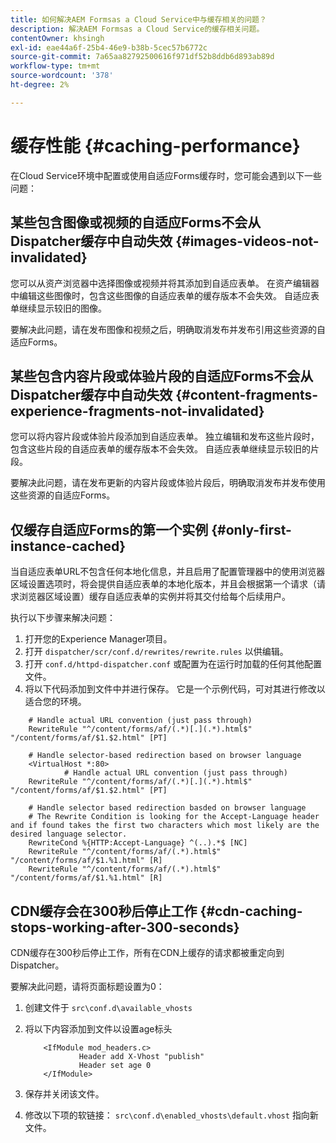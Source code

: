 ```yaml
---
title: 如何解决AEM Formsas a Cloud Service中与缓存相关的问题？
description: 解决AEM Formsas a Cloud Service的缓存相关问题。
contentOwner: khsingh
exl-id: eae44a6f-25b4-46e9-b38b-5cec57b6772c
source-git-commit: 7a65aa82792500616f971df52b8ddb6d893ab89d
workflow-type: tm+mt
source-wordcount: '378'
ht-degree: 2%

---
```


# 缓存性能 {#caching-performance}

在Cloud Service环境中配置或使用自适应Forms缓存时，您可能会遇到以下一些问题：

## 某些包含图像或视频的自适应Forms不会从Dispatcher缓存中自动失效 {#images-videos-not-invalidated}

您可以从资产浏览器中选择图像或视频并将其添加到自适应表单。 在资产编辑器中编辑这些图像时，包含这些图像的自适应表单的缓存版本不会失效。 自适应表单继续显示较旧的图像。

要解决此问题，请在发布图像和视频之后，明确取消发布并发布引用这些资源的自适应Forms。

## 某些包含内容片段或体验片段的自适应Forms不会从Dispatcher缓存中自动失效 {#content-fragments-experience-fragments-not-invalidated}

您可以将内容片段或体验片段添加到自适应表单。 独立编辑和发布这些片段时，包含这些片段的自适应表单的缓存版本不会失效。 自适应表单继续显示较旧的片段。

要解决此问题，请在发布更新的内容片段或体验片段后，明确取消发布并发布使用这些资源的自适应Forms。

## 仅缓存自适应Forms的第一个实例 {#only-first-instance-cached}

当自适应表单URL不包含任何本地化信息，并且启用了配置管理器中的使用浏览器区域设置选项时，将会提供自适应表单的本地化版本，并且会根据第一个请求（请求浏览器区域设置）缓存自适应表单的实例并将其交付给每个后续用户。

执行以下步骤来解决问题：

1. 打开您的Experience Manager项目。
1. 打开 `dispatcher/scr/conf.d/rewrites/rewrite.rules` 以供编辑。
1. 打开 `conf.d/httpd-dispatcher.conf` 或配置为在运行时加载的任何其他配置文件。
1. 将以下代码添加到文件中并进行保存。 它是一个示例代码，可对其进行修改以适合您的环境。

```shellscript
    # Handle actual URL convention (just pass through)
    RewriteRule "^/content/forms/af/(.*)[.](.*).html$" "/content/forms/af/$1.$2.html" [PT]
    
    # Handle selector-based redirection based on browser language
    <VirtualHost *:80>
            # Handle actual URL convention (just pass through)
    RewriteRule "^/content/forms/af/(.*)[.](.*).html$" "/content/forms/af/$1.$2.html" [PT]

    # Handle selector based redirection basded on browser language
    # The Rewrite Condition is looking for the Accept-Language header and if found takes the first two characters which most likely are the desired language selector.
    RewriteCond %{HTTP:Accept-Language} ^(..).*$ [NC]
    RewriteRule "^/content/forms/af/(.*).html$" "/content/forms/af/$1.%1.html" [R]
    RewriteRule "^/content/forms/af/(.*).html$" "/content/forms/af/$1.%1.html" [R]
```

## CDN缓存会在300秒后停止工作 {#cdn-caching-stops-working-after-300-seconds}

CDN缓存在300秒后停止工作，所有在CDN上缓存的请求都被重定向到Dispatcher。

要解决此问题，请将页面标题设置为0：

1. 创建文件于 `src\conf.d\available_vhosts`

1. 将以下内容添加到文件以设置age标头

   ```shellscript
       <IfModule mod_headers.c>
               Header add X-Vhost "publish"
               Header set age 0
       </IfModule>
   ```

1. 保存并关闭该文件。
1. 修改以下项的软链接： `src\conf.d\enabled_vhosts\default.vhost` 指向新文件。
